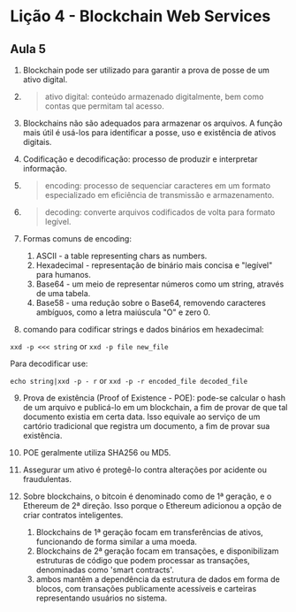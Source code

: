 # Lição 4 - Blockchain Web Services

## Aula 5

1. Blockchain pode ser utilizado para garantir a prova de posse de um ativo digital.

2. > ativo digital: conteúdo armazenado digitalmente, bem como contas que permitam tal acesso.

3. Blockchains não são adequados para armazenar os arquivos. A função mais útil é usá-los para identificar a posse, uso e existência de ativos digitais.

4. Codificação e decodificação: processo de produzir e interpretar informação.

5. > encoding: processo de sequenciar caracteres em um formato especializado em eficiência de transmissão e armazenamento.

6. > decoding: converte arquivos codificados de volta para formato legível.

7. Formas comuns de encoding:
    1. ASCII - a table representing chars as numbers.
    2. Hexadecimal - representação de binário mais concisa e "legível" para humanos.
    3. Base64 - um meio de representar números como um string, através de uma tabela.
    4. Base58 - uma redução sobre o Base64, removendo caracteres ambíguos, como a letra maiúscula "O" e zero 0.

8. comando para codificar strings e dados binários em hexadecimal:

```xxd -p <<< string``` or ```xxd -p file new_file```

Para decodificar use:

```echo string|xxd -p - r``` or ```xxd -p -r encoded_file decoded_file```

9. Prova de existência (Proof of Existence - POE): pode-se calcular o hash de um arquivo e publicá-lo em um blockchain, a fim de provar de que tal documento existia em certa data. Isso equivale ao serviço de um cartório tradicional que registra um documento, a fim de provar sua existência.

10. POE geralmente utiliza SHA256 ou MD5.

11. Assegurar um ativo é protegê-lo contra alterações por acidente ou fraudulentas.

12. Sobre blockchains, o bitcoin é denominado como de 1ª geração, e o Ethereum de 2ª direção. Isso porque o Ethereum adicionou a opção de criar contratos inteligentes.
    1. Blockchains de 1ª geração focam em transferências de ativos, funcionando de forma similar a uma moeda.
    2. Blockchains de 2ª geração focam em transações, e disponibilizam estruturas de código que podem processar as transações, denominadas como 'smart contracts'.
    3. ambos mantêm a dependência da estrutura de dados em forma de blocos, com transações publicamente acessíveis e carteiras representando usuários no sistema.


